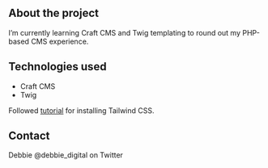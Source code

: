 ## About the project

I’m currently learning Craft CMS and Twig templating to round out my PHP-based CMS experience.

## Technologies used

* Craft CMS
* Twig

Followed [tutorial](https://www.viget.com/articles/how-we-use-ddev-vite-and-tailwind-with-craft-cms/) for installing Tailwind CSS. 

## Contact

Debbie @debbie_digital on Twitter
